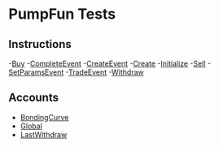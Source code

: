 # PumpFun Tests

## Instructions

-[Buy](https://solscan.io/tx/4yREhCqMuWcpZXtHW6gtAR5DPZ88UXFanqr5dDGH4Z8eYQx1rX51jiTEfoTNSA95m2FWRNgUwKzpDe7v2qMAYSPR)
-[CompleteEvent]()
-[CreateEvent]()
-[Create](https://solscan.io/tx/fPCErqj2qUeARH5DSiA5dSLyJPrvbDnQfXatQLMzXurmJBS1gKho8r6AHnXR5d2SNtWm8nFkebF7j5XZwAh45Qc)
-[Initialize]()
-[Sell](https://solscan.io/tx/2d5CCMWPfuT1aV5w5Qu1jZP7vXhnBGtSHbUW9ukcR9c8dQrc6o1tX7tL6ygL6P8Fvq8iS7HP9T1VDNz8CGvvkc8S)
-[SetParamsEvent]()
-[TradeEvent]()
-[Withdraw](https://solscan.io/tx/62wwNJkszmgiBqkhKyFnvmjBjMLdc4pxJeh3547YaRc5RihkJTKRuSNmjCrQ5LgGwLzEA6Y42YrAe321Ms5iRrbY)

## Accounts

- [BondingCurve](https://solscan.io/account/HWxwYxr4AV5ytUyT8pvjCEiUrXhwpbx365VpvQ6Bd6MZ)
- [Global](https://solscan.io/account/4wTV1YmiEkRvAtNtsSGPtUrqRYQMe5SKy2uB4Jjaxnjf)
- [LastWithdraw](https://solscan.io/account/EGqbBGXmDA9QYd1XJkf3GDFoerQYeFW3FrQZZXRza9JL)